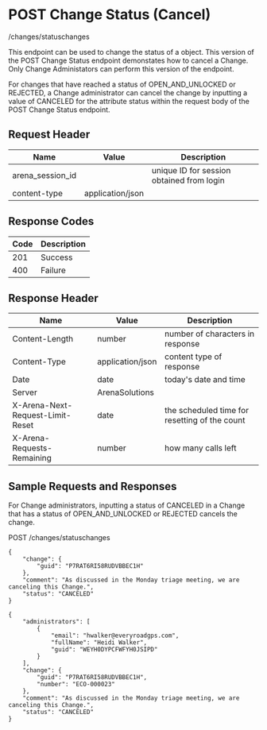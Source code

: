 # POST Change Status (Cancel)


/changes/statuschanges

This endpoint can be used  to change the status of a  object. This version of the POST Change Status endpoint demonstates how to cancel a Change. Only Change Administators can perform this version of the endpoint. 

For changes that have reached a status of OPEN_AND_UNLOCKED or REJECTED, a Change administrator can cancel the change by inputting a value of CANCELED for the attribute status within the request body of the POST Change Status endpoint.

## Request Header

| Name<br> | Value<br> | Description<br> |
|  --- |  --- |  --- | 
| arena_session_id<br> |   | unique ID for session obtained from login<br> |
| content\-type<br> | application/json<br> |   |

## Response Codes

| Code<br> | Description<br> |
|  --- |  --- | 
| 201<br> | Success<br> |
| 400<br> | Failure<br> |

## Response Header

| Name<br> | Value<br> | Description<br> |
|  --- |  --- |  --- | 
| Content\-Length<br> | number<br> | number of characters in response<br> |
| Content\-Type<br> | application/json<br> | content type of response<br> |
| Date<br> | date<br> | today's date and time<br> |
| Server<br> | ArenaSolutions<br> |   |
| X\-Arena\-Next\-Request\-Limit\-Reset<br> | date<br> | the scheduled time for resetting of the count<br> |
| X\-Arena\-Requests\-Remaining<br> | number<br> | how many calls left<br> |

## Sample Requests and Responses
For Change administrators, inputting a status of CANCELED in a Change that has a status of OPEN_AND_UNLOCKED or REJECTED cancels the change.



POST /changes/statuschanges



```
{
    "change": {
        "guid": "P7RAT6RI58RUDVBBEC1H"
    },
    "comment": "As discussed in the Monday triage meeting, we are canceling this Change.",
    "status": "CANCELED"
}
```


```
{
    "administrators": [
        {
            "email": "hwalker@everyroadgps.com",
            "fullName": "Heidi Walker",
            "guid": "WEYH0DYPCFWFYH0JSIPD"
        }
    ],
    "change": {
        "guid": "P7RAT6RI58RUDVBBEC1H",
        "number": "ECO-000023"
    },
    "comment": "As discussed in the Monday triage meeting, we are canceling this Change.",
    "status": "CANCELED"
}
```
